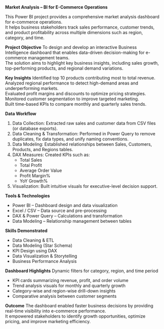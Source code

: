 **Market Analysis – BI for E-Commerce Operations**

This Power BI project provides a comprehensive market analysis dashboard for e-commerce operations.  
It helps business stakeholders track sales performance, customer trends, and product profitability across multiple dimensions such as region, category, and time.

**Project Objective**
To design and develop an interactive Business Intelligence dashboard that enables data-driven decision-making for e-commerce management teams.  
The solution aims to highlight key business insights, including sales growth, top-performing products, and regional demand variations.

**Key Insights**
Identified top 10 products contributing most to total revenue.  
Analyzed regional performance to detect high-demand areas and underperforming markets.  
Evaluated profit margins and discounts to optimize pricing strategies.  
Monitored customer segmentation to improve targeted marketing.  
Built time-based KPIs to compare monthly and quarterly sales trends.

**Data Workflow**
  1. Data Collection: Extracted raw sales and customer data from CSV files (or database exports).  
  2. Data Cleaning & Transformation: Performed in Power Query to remove duplicates, fix data types, and unify naming conventions.  
  3. Data Modeling: Established relationships between Sales, Customers, Products, and Regions tables.  
  4. DAX Measures: Created KPIs such as:
     - Total Sales  
     - Total Profit  
     - Average Order Value  
     - Profit Margin%  
     - YoY Growth%  
  5. Visualization: Built intuitive visuals for executive-level decision support.

**Tools & Technologies**
  - Power BI – Dashboard design and data visualization  
  - Excel / CSV – Data source and pre-processing  
  - DAX & Power Query – Calculations and transformation  
  - Data Modeling – Relationship management between tables  

**Skills Demonstrated**
  - Data Cleaning & ETL  
  - Data Modeling (Star Schema)  
  - KPI Design using DAX  
  - Data Visualization & Storytelling  
  - Business Performance Analysis  

**Dashboard Highlights**
Dynamic filters for category, region, and time period  
  - KPI cards summarizing revenue, profit, and order volume  
  - Trend analysis visuals for monthly and quarterly growth  
  - Category-wise and region-wise drill-down insights  
  - Comparative analysis between customer segments


**Outcome**
The dashboard enabled faster business decisions by providing real-time visibility into e-commerce performance.  
It empowered stakeholders to identify growth opportunities, optimize pricing, and improve marketing efficiency.




